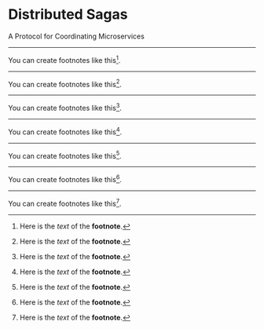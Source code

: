 <!--  theme: dark -->
# Distributed Sagas

A Protocol for Coordinating Microservices

---
You can create footnotes like this[^footnote].

[^footnote]: Here is the *text* of the **footnote**.


---
You can create footnotes like this[^footnote].

[^footnote]: Here is the *text* of the **footnote**.

---
You can create footnotes like this[^footnote].

[^footnote]: Here is the *text* of the **footnote**.

---
You can create footnotes like this[^footnote].

[^footnote]: Here is the *text* of the **footnote**.

---
You can create footnotes like this[^footnote].

[^footnote]: Here is the *text* of the **footnote**.

---
You can create footnotes like this[^footnote].

[^footnote]: Here is the *text* of the **footnote**.

---
You can create footnotes like this[^footnote].

[^footnote]: Here is the *text* of the **footnote**.